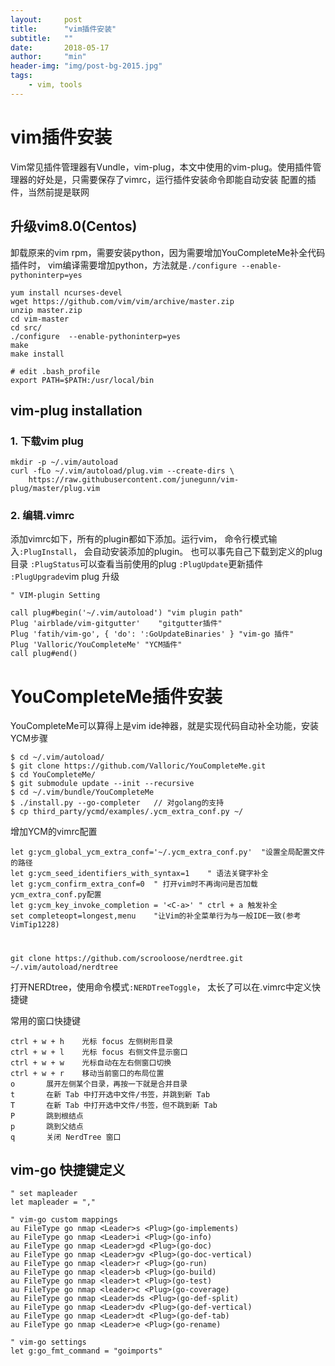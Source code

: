 ```yaml
---
layout:     post
title:      "vim插件安装"
subtitle:   ""
date:       2018-05-17
author:     "min"
header-img: "img/post-bg-2015.jpg"
tags:
    - vim, tools
---
```


# vim插件安装

Vim常见插件管理器有Vundle，vim-plug，本文中使用的vim-plug。使用插件管理器的好处是，只需要保存了vimrc，运行插件安装命令即能自动安装
配置的插件，当然前提是联网

## 升级vim8.0(Centos)
卸载原来的vim rpm，需要安装python，因为需要增加YouCompleteMe补全代码插件时，
vim编译需要增加python，方法就是`./configure --enable-pythoninterp=yes`
```
yum install ncurses-devel
wget https://github.com/vim/vim/archive/master.zip
unzip master.zip
cd vim-master
cd src/
./configure  --enable-pythoninterp=yes
make
make install

# edit .bash_profile
export PATH=$PATH:/usr/local/bin
```

## vim-plug installation
### 1. 下载vim plug
```
mkdir -p ~/.vim/autoload
curl -fLo ~/.vim/autoload/plug.vim --create-dirs \
    https://raw.githubusercontent.com/junegunn/vim-plug/master/plug.vim
```

### 2. 编辑.vimrc

添加vimrc如下，所有的plugin都如下添加。运行vim， 命令行模式输入`:PlugInstall`，
会自动安装添加的plugin。
也可以事先自己下载到定义的plug目录
`:PlugStatus`可以查看当前使用的plug
`:PlugUpdate`更新插件
`:PlugUpgrade`vim plug 升级

```
" VIM-plugin Setting

call plug#begin('~/.vim/autoload') "vim plugin path"
Plug 'airblade/vim-gitgutter'    "gitgutter插件"
Plug 'fatih/vim-go', { 'do': ':GoUpdateBinaries' } "vim-go 插件"
Plug 'Valloric/YouCompleteMe' "YCM插件"
call plug#end()
```

# YouCompleteMe插件安装
YouCompleteMe可以算得上是vim ide神器，就是实现代码自动补全功能，安装YCM步骤

```
$ cd ~/.vim/autoload/
$ git clone https://github.com/Valloric/YouCompleteMe.git
$ cd YouCompleteMe/
$ git submodule update --init --recursive
$ cd ~/.vim/bundle/YouCompleteMe
$ ./install.py --go-completer   // 对golang的支持
$ cp third_party/ycmd/examples/.ycm_extra_conf.py ~/

```

增加YCM的vimrc配置
```
let g:ycm_global_ycm_extra_conf='~/.ycm_extra_conf.py'  "设置全局配置文件的路径
let g:ycm_seed_identifiers_with_syntax=1    " 语法关键字补全
let g:ycm_confirm_extra_conf=0  " 打开vim时不再询问是否加载ycm_extra_conf.py配置
let g:ycm_key_invoke_completion = '<C-a>' " ctrl + a 触发补全
set completeopt=longest,menu    "让Vim的补全菜单行为与一般IDE一致(参考VimTip1228)
```

#

```
git clone https://github.com/scrooloose/nerdtree.git ~/.vim/autoload/nerdtree

```

打开NERDtree，使用命令模式`:NERDTreeToggle`， 太长了可以在.vimrc中定义快捷键

常用的窗口快捷键
```
ctrl + w + h    光标 focus 左侧树形目录
ctrl + w + l    光标 focus 右侧文件显示窗口
ctrl + w + w    光标自动在左右侧窗口切换
ctrl + w + r    移动当前窗口的布局位置
o       展开左侧某个目录，再按一下就是合并目录
t       在新 Tab 中打开选中文件/书签，并跳到新 Tab
T       在新 Tab 中打开选中文件/书签，但不跳到新 Tab
P       跳到根结点
p       跳到父结点
q       关闭 NerdTree 窗口
```

## vim-go 快捷键定义

```
" set mapleader
let mapleader = ","

" vim-go custom mappings
au FileType go nmap <Leader>s <Plug>(go-implements)
au FileType go nmap <Leader>i <Plug>(go-info)
au FileType go nmap <Leader>gd <Plug>(go-doc)
au FileType go nmap <Leader>gv <Plug>(go-doc-vertical)
au FileType go nmap <leader>r <Plug>(go-run)
au FileType go nmap <leader>b <Plug>(go-build)
au FileType go nmap <leader>t <Plug>(go-test)
au FileType go nmap <leader>c <Plug>(go-coverage)
au FileType go nmap <Leader>ds <Plug>(go-def-split)
au FileType go nmap <Leader>dv <Plug>(go-def-vertical)
au FileType go nmap <Leader>dt <Plug>(go-def-tab)
au FileType go nmap <Leader>e <Plug>(go-rename)

" vim-go settings
let g:go_fmt_command = "goimports"
```


